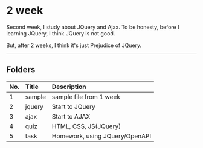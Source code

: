 # 2 week

Second week, I study about JQuery and Ajax.
To be honesty, before I learning JQuery, I think JQuery is not good.

But, after 2 weeks, I think it's just Prejudice of JQuery.

<hr>

## Folders

| No. | Title   | Description                       |
| :-- | :------ | :-------------------------------- |
|  1  | sample  | sample file from 1 week           |
|  2  | jquery  | Start to JQuery                   |
|  3  | ajax    | Start to AJAX                     |
|  4  | quiz    | HTML, CSS, JS(JQuery)             |
|  5  | task    | Homework, using JQuery/OpenAPI    |